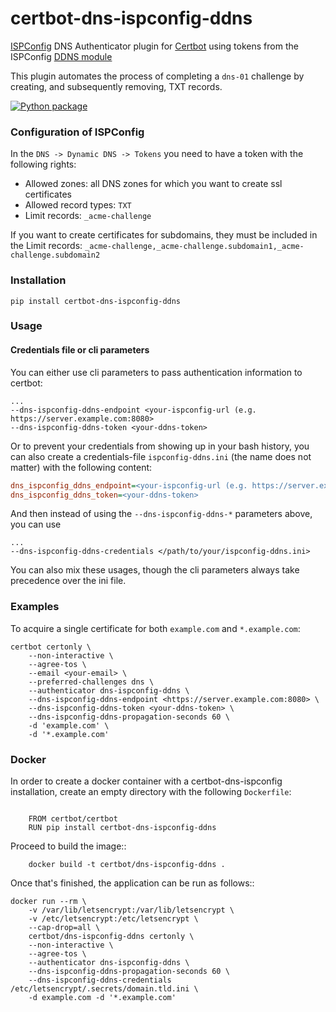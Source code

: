 # certbot-dns-ispconfig-ddns

[ISPConfig](https://www.ispconfig.org/) DNS Authenticator plugin for [Certbot](https://certbot.eff.org/)
using tokens from the ISPConfig [DDNS module](https://github.com/mhofer117/ispconfig-ddns-module) 

This plugin automates the process of completing a `dns-01` challenge by
creating, and subsequently removing, TXT records.

[![Python package](https://github.com/mhofer117/certbot-dns-ispconfig-ddns/actions/workflows/python-package.yml/badge.svg)](https://github.com/mhofer117/certbot-dns-ispconfig-ddns/actions/workflows/python-package.yml)

### Configuration of ISPConfig

In the `DNS -> Dynamic DNS -> Tokens` you need to have a token with the following rights:

- Allowed zones: all DNS zones for which you want to create ssl certificates 
- Allowed record types: `TXT`
- Limit records: `_acme-challenge`

If you want to create certificates for subdomains, they must be included in the Limit records:
`_acme-challenge,_acme-challenge.subdomain1,_acme-challenge.subdomain2`

### Installation
```
pip install certbot-dns-ispconfig-ddns
```

### Usage
#### Credentials file or cli parameters

You can either use cli parameters to pass authentication information to certbot:

```commandline
...
--dns-ispconfig-ddns-endpoint <your-ispconfig-url (e.g. https://server.example.com:8080>
--dns-ispconfig-ddns-token <your-ddns-token>
```

Or to prevent your credentials from showing up in your bash history, you can also create a
credentials-file `ispconfig-ddns.ini` (the name does not matter) with the following content:

```ini
dns_ispconfig_ddns_endpoint=<your-ispconfig-url (e.g. https://server.example.com:8080>
dns_ispconfig_ddns_token=<your-ddns-token>
```

And then instead of using the `--dns-ispconfig-ddns-*` parameters above, you can use

```commandline
...
--dns-ispconfig-ddns-credentials </path/to/your/ispconfig-ddns.ini>
```

You can also mix these usages, though the cli parameters always take precedence over the ini file.



### Examples

To acquire a single certificate for both `example.com` and `*.example.com`:

```commandline
certbot certonly \
    --non-interactive \
    --agree-tos \
    --email <your-email> \
    --preferred-challenges dns \
    --authenticator dns-ispconfig-ddns \
    --dns-ispconfig-ddns-endpoint <https://server.example.com:8080> \
    --dns-ispconfig-ddns-token <your-ddns-token> \
    --dns-ispconfig-ddns-propagation-seconds 60 \
    -d 'example.com' \
    -d '*.example.com'
```

### Docker

In order to create a docker container with a certbot-dns-ispconfig installation,
create an empty directory with the following `Dockerfile`:

```docker

    FROM certbot/certbot
    RUN pip install certbot-dns-ispconfig-ddns
```

Proceed to build the image::
```commandline
    docker build -t certbot/dns-ispconfig-ddns .
```

Once that's finished, the application can be run as follows::

```commandline
docker run --rm \
    -v /var/lib/letsencrypt:/var/lib/letsencrypt \
    -v /etc/letsencrypt:/etc/letsencrypt \
    --cap-drop=all \
    certbot/dns-ispconfig-ddns certonly \
    --non-interactive \
    --agree-tos \
    --authenticator dns-ispconfig-ddns \
    --dns-ispconfig-ddns-propagation-seconds 60 \
    --dns-ispconfig-ddns-credentials /etc/letsencrypt/.secrets/domain.tld.ini \
    -d example.com -d '*.example.com'
```
